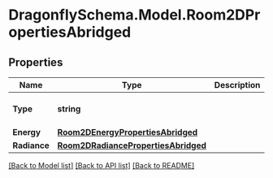 
# DragonflySchema.Model.Room2DPropertiesAbridged

## Properties

Name | Type | Description | Notes
------------ | ------------- | ------------- | -------------
**Type** | **string** |  | [optional] [readonly] [default to "Room2DPropertiesAbridged"]
**Energy** | [**Room2DEnergyPropertiesAbridged**](Room2DEnergyPropertiesAbridged.md) |  | [optional] 
**Radiance** | [**Room2DRadiancePropertiesAbridged**](Room2DRadiancePropertiesAbridged.md) |  | [optional] 

[[Back to Model list]](../README.md#documentation-for-models)
[[Back to API list]](../README.md#documentation-for-api-endpoints)
[[Back to README]](../README.md)

